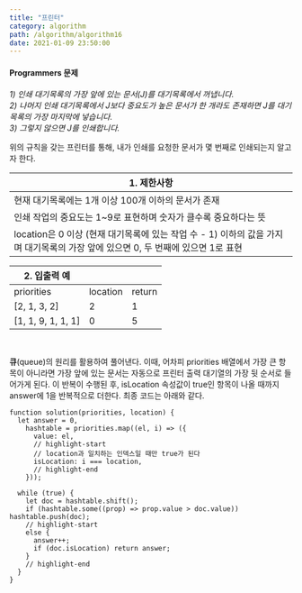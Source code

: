```yaml
---
title: "프린터"
category: algorithm
path: /algorithm/algorithm16
date: 2021-01-09 23:50:00
---
```


#### Programmers 문제

_1) 인쇄 대기목록의 가장 앞에 있는 문서(J)를 대기목록에서 꺼냅니다._  
_2) 나머지 인쇄 대기목록에서 J보다 중요도가 높은 문서가 한 개라도 존재하면 J를 대기목록의 가장 마지막에 넣습니다._  
_3) 그렇지 않으면 J를 인쇄합니다._

위의 규칙을 갖는 프린터를 통해, 내가 인쇄를 요청한 문서가 몇 번째로 인쇄되는지 알고자 한다.

| 1. 제한사항                                                                                                                      |
| -------------------------------------------------------------------------------------------------------------------------------- |
| 현재 대기목록에는 1개 이상 100개 이하의 문서가 존재                                                                              |
| 인쇄 작업의 중요도는 1~9로 표현하며 숫자가 클수록 중요하다는 뜻                                                                  |
| location은 0 이상 (현재 대기목록에 있는 작업 수 - 1) 이하의 값을 가지며 대기목록의 가장 앞에 있으면 0, 두 번째에 있으면 1로 표현 |

| 2. 입출력 예       |          |        |
| ------------------ | -------- | ------ |
| priorities         | location | return |
| [2, 1, 3, 2]       | 2        | 1      |
| [1, 1, 9, 1, 1, 1] | 0        | 5      |

<br />

**큐**(queue)의 원리를 활용하여 풀어낸다. 이때, 어차피 priorities 배열에서 가장 큰 항목이 아니라면 가장 앞에 있는 문서는 자동으로 프린터 출력 대기열의 가장 뒷 순서로 들어가게 된다. 이 반복이 수행된 후, isLocation 속성값이 true인 항목이 나올 때까지 answer에 1을 반복적으로 더한다. 최종 코드는 아래와 같다.

```jsx{numberLines: true}
function solution(priorities, location) {
  let answer = 0,
    hashtable = priorities.map((el, i) => ({
      value: el,
      // highlight-start
      // location과 일치하는 인덱스일 때만 true가 된다
      isLocation: i === location,
      // highlight-end
    }));

  while (true) {
    let doc = hashtable.shift();
    if (hashtable.some((prop) => prop.value > doc.value)) hashtable.push(doc);
    // highlight-start
    else {
      answer++;
      if (doc.isLocation) return answer;
    }
    // highlight-end
  }
}
```

